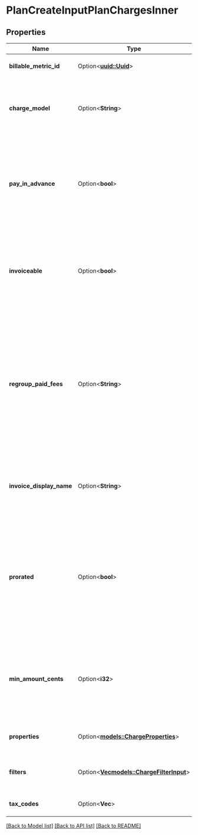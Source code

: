 # PlanCreateInputPlanChargesInner

## Properties

Name | Type | Description | Notes
------------ | ------------- | ------------- | -------------
**billable_metric_id** | Option<[**uuid::Uuid**](uuid::Uuid.md)> | Unique identifier of the billable metric created by Lago. | [optional]
**charge_model** | Option<**String**> | Specifies the pricing model used for the calculation of the final fee. It can be `standard`, `graduated`, `graduated_percentage` `package`, `percentage`, `volume` or `dynamic`. | [optional]
**pay_in_advance** | Option<**bool**> | This field determines the billing timing for this specific usage-based charge. When set to `true`, the charge is due and invoiced immediately. Conversely, when set to false, the charge is due and invoiced at the end of each billing period. | [optional]
**invoiceable** | Option<**bool**> | This field specifies whether the charge should be included in a proper invoice. If set to false, no invoice will be issued for this charge. You can only set it to `false` when `pay_in_advance` is `true`. | [optional]
**regroup_paid_fees** | Option<**String**> | This setting can only be configured if `pay_in_advance` is `true` and `invoiceable` is `false`. This field determines whether and when the charge fee should be included in the invoice. If `null`, no invoice will be issued for this charge fee. If `invoice`, an invoice will be generated at the end of the period, consolidating all charge fees with a succeeded payment status. | [optional]
**invoice_display_name** | Option<**String**> | Specifies the name that will be displayed on an invoice. If no value is set for this field, the name of the actual charge will be used as the default display name. | [optional]
**prorated** | Option<**bool**> | Specifies whether a charge is prorated based on the remaining number of days in the billing period or billed fully.  - If set to `true`, the charge is prorated based on the remaining days in the current billing period. - If set to `false`, the charge is billed in full. - If not defined in the request, default value is `false`. | [optional]
**min_amount_cents** | Option<**i32**> | The minimum spending amount required for the charge, measured in cents and excluding any applicable taxes. It indicates the minimum amount that needs to be charged for each billing period. | [optional]
**properties** | Option<[**models::ChargeProperties**](ChargeProperties.md)> | List of all thresholds utilized for calculating the charge. | [optional]
**filters** | Option<[**Vec<models::ChargeFilterInput>**](ChargeFilterInput.md)> | List of filters used to apply differentiated pricing based on additional event properties. | [optional]
**tax_codes** | Option<**Vec<String>**> | List of unique code used to identify the taxes. | [optional]

[[Back to Model list]](../README.md#documentation-for-models) [[Back to API list]](../README.md#documentation-for-api-endpoints) [[Back to README]](../README.md)


